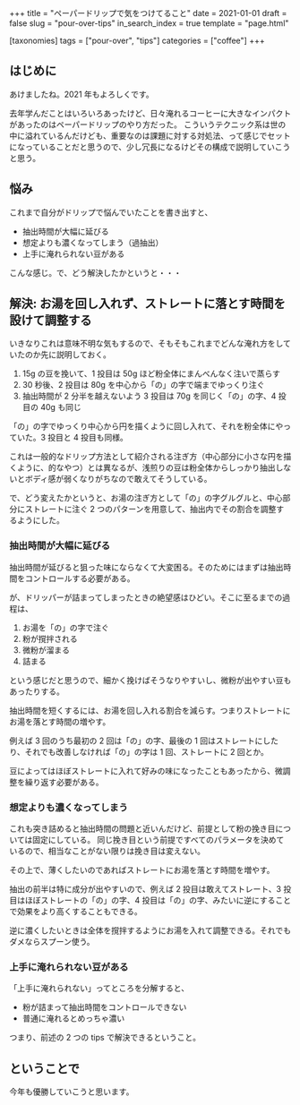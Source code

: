 +++
title = "ペーパードリップで気をつけてること"
date = 2021-01-01
draft = false
slug = "pour-over-tips"
in_search_index = true
template = "page.html"

[taxonomies]
tags = ["pour-over", "tips"]
categories = ["coffee"]
+++

## はじめに

あけましたね。2021 年もよろしくです。

去年学んだことはいろいろあったけど、日々淹れるコーヒーに大きなインパクトがあったのはペーパードリップのやり方だった。
こういうテクニック系は世の中に溢れているんだけども、重要なのは課題に対する対処法、って感じでセットになっていることだと思うので、少し冗長になるけどその構成で説明していこうと思う。

## 悩み

これまで自分がドリップで悩んでいたことを書き出すと、

- 抽出時間が大幅に延びる
- 想定よりも濃くなってしまう（過抽出）
- 上手に淹れられない豆がある

こんな感じ。で、どう解決したかというと・・・

<!-- more -->

## 解決: お湯を回し入れず、ストレートに落とす時間を設けて調整する

いきなりこれは意味不明な気もするので、そもそもこれまでどんな淹れ方をしていたのか先に説明しておく。

1. 15g の豆を挽いて、1 投目は 50g ほど粉全体にまんべんなく注いで蒸らす
2. 30 秒後、2 投目は 80g を中心から「の」の字で端までゆっくり注ぐ
3. 抽出時間が 2 分半を越えないよう 3 投目は 70g を同じく「の」の字、4 投目の 40g も同じ

「の」の字でゆっくり中心から円を描くように回し入れて、それを粉全体にやっていた。3 投目と 4 投目も同様。

これは一般的なドリップ方法として紹介される注ぎ方（中心部分に小さな円を描くように、的なやつ）とは異なるが、浅煎りの豆は粉全体からしっかり抽出しないとボディ感が弱くなりがちなので敢えてそうしている。

で、どう変えたかというと、お湯の注ぎ方として「の」の字グルグルと、中心部分にストレートに注ぐ 2 つのパターンを用意して、抽出内でその割合を調整するようにした。

### 抽出時間が大幅に延びる

抽出時間が延びると狙った味にならなくて大変困る。そのためにはまずは抽出時間をコントロールする必要がある。

が、ドリッパーが詰まってしまったときの絶望感はひどい。そこに至るまでの過程は、

1. お湯を「の」の字で注ぐ
2. 粉が撹拌される
3. 微粉が溜まる
4. 詰まる

という感じだと思うので、細かく挽けばそうなりやすいし、微粉が出やすい豆もあったりする。

抽出時間を短くするには、お湯を回し入れる割合を減らす。つまりストレートにお湯を落とす時間の増やす。

例えば 3 回のうち最初の 2 回は「の」の字、最後の 1 回はストレートにしたり、それでも改善しなければ「の」の字は 1 回、ストレートに 2 回とか。

豆によってはほぼストレートに入れて好みの味になったこともあったから、微調整を繰り返す必要がある。

### 想定よりも濃くなってしまう

これも突き詰めると抽出時間の問題と近いんだけど、前提として粉の挽き目については固定にしている。
同じ挽き目という前提ですべてのパラメータを決めているので、相当なことがない限りは挽き目は変えない。

その上で、薄くしたいのであればストレートにお湯を落とす時間を増やす。

抽出の前半は特に成分が出やすいので、例えば 2 投目は敢えてストレート、3 投目はほぼストレートの「の」の字、4 投目は「の」の字、みたいに逆にすることで効果をより高くすることもできる。

逆に濃くしたいときは全体を撹拌するようにお湯を入れて調整できる。それでもダメならスプーン使う。

### 上手に淹れられない豆がある

「上手に淹れられない」ってところを分解すると、

- 粉が詰まって抽出時間をコントロールできない
- 普通に淹れるとめっちゃ濃い

つまり、前述の 2 つの tips で解決できるということ。

## ということで

今年も優勝していこうと思います。

